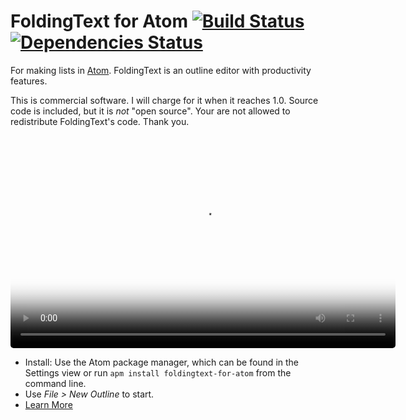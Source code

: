 # FoldingText for Atom [![Build Status](https://travis-ci.org/FoldingText/foldingtext-for-atom.svg)](https://travis-ci.org/FoldingText/foldingtext-for-atom) [![Dependencies Status](https://david-dm.org/foldingtext/foldingtext-for-atom.svg)](https://david-dm.org/foldingtext/foldingtext-for-atom)

For making lists in [Atom](https://atom.io). FoldingText is an outline editor with productivity features.

This is commercial software. I will charge for it when it reaches 1.0. Source code is included, but it is *not* "open source". Your are not allowed to redistribute FoldingText's code. Thank you.

<p>
  <video style="border-radius: 5px;" width="616" height="340" poster="http://foldingtext.s3.amazonaws.com/foldingtext-for-atom-demo-poster.png" autoplay="" loop="">
    <source src="http://foldingtext.s3.amazonaws.com/foldingtext-for-atom-demo.mp4" type="video/mp4">
    <img style="border-radius: 5px;" src="http://foldingtext.s3.amazonaws.com/foldingtext-for-atom-demo-poster.png" />
  </video>
</p>

- Install: Use the Atom package manager, which can be found in the Settings view or run `apm install foldingtext-for-atom` from the command line.
- Use *File > New Outline* to start.
- [Learn More](http://www.foldingtext.com/foldingtext-for-atom)